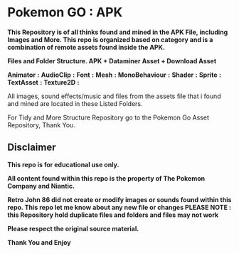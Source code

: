 # __**Pokemon GO**__ __**:**__ __**APK**__

**This Repository is of all thinks found and mined in the APK File, including Images and More. This repo is organized based on category and is a combination of remote assets found inside the APK.**


__**Files and Folder Structure. APK + Dataminer Asset + Download Asset**__

**Animator** **:**
**AudioClip** **:** 
**Font** **:**
**Mesh** **:**
**MonoBehaviour** **:**
**Shader** **:**
**Sprite** **:**
**TextAsset** **:**
**Texture2D** **:**

All images, sound effects/music and files from the assets file that i found and mined are located in these Listed Folders.

For Tidy and More Structure Repository go to the Pokemon Go Asset Repository, Thank You.

## __**Disclaimer**__

**This repo is for educational use only.**

**All content found within this repo is the property of The Pokemon Company and Niantic.**

**Retro John 86 did not create or modify images or sounds found within this repo. This repo let me know about any new file or changes PLEASE NOTE : this Repository hold duplicate files and folders and files may not work**

**Please respect the original source material.**

__**Thank You and Enjoy**__